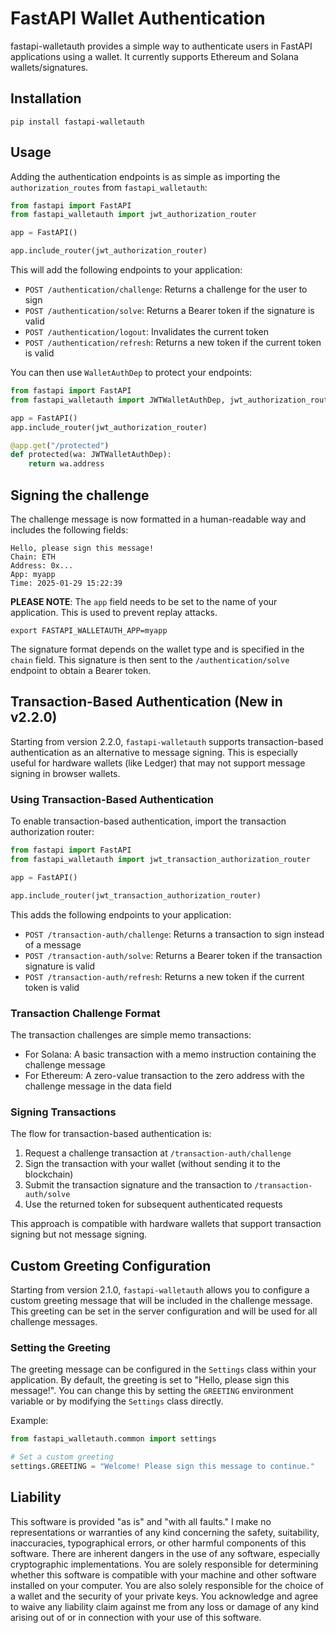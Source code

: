 # FastAPI Wallet Authentication

fastapi-walletauth provides a simple way to authenticate users in FastAPI applications using a wallet.
It currently supports Ethereum and Solana wallets/signatures.

## Installation

```shell
pip install fastapi-walletauth
```

## Usage

Adding the authentication endpoints is as simple as importing the `authorization_routes` from `fastapi_walletauth`:

```python
from fastapi import FastAPI
from fastapi_walletauth import jwt_authorization_router

app = FastAPI()

app.include_router(jwt_authorization_router)
```

This will add the following endpoints to your application:

- `POST /authentication/challenge`: Returns a challenge for the user to sign
- `POST /authentication/solve`: Returns a Bearer token if the signature is valid
- `POST /authentication/logout`: Invalidates the current token
- `POST /authentication/refresh`: Returns a new token if the current token is valid

You can then use `WalletAuthDep` to protect your endpoints:

```python
from fastapi import FastAPI
from fastapi_walletauth import JWTWalletAuthDep, jwt_authorization_router

app = FastAPI()
app.include_router(jwt_authorization_router)

@app.get("/protected")
def protected(wa: JWTWalletAuthDep):
    return wa.address
```

## Signing the challenge

The challenge message is now formatted in a human-readable way and includes the following fields:

```
Hello, please sign this message!
Chain: ETH
Address: 0x...
App: myapp
Time: 2025-01-29 15:22:39
```

**PLEASE NOTE**: The `app` field needs to be set to the name of your application. This is used to prevent replay attacks.
```shell
export FASTAPI_WALLETAUTH_APP=myapp
```

The signature format depends on the wallet type and is specified in the `chain` field. This signature is then sent to the `/authentication/solve` endpoint to obtain a Bearer token.

## Transaction-Based Authentication (New in v2.2.0)

Starting from version 2.2.0, `fastapi-walletauth` supports transaction-based authentication as an alternative to message signing. This is especially useful for hardware wallets (like Ledger) that may not support message signing in browser wallets.

### Using Transaction-Based Authentication

To enable transaction-based authentication, import the transaction authorization router:

```python
from fastapi import FastAPI
from fastapi_walletauth import jwt_transaction_authorization_router

app = FastAPI()

app.include_router(jwt_transaction_authorization_router)
```

This adds the following endpoints to your application:

- `POST /transaction-auth/challenge`: Returns a transaction to sign instead of a message
- `POST /transaction-auth/solve`: Returns a Bearer token if the transaction signature is valid
- `POST /transaction-auth/refresh`: Returns a new token if the current token is valid

### Transaction Challenge Format

The transaction challenges are simple memo transactions:

- For Solana: A basic transaction with a memo instruction containing the challenge message
- For Ethereum: A zero-value transaction to the zero address with the challenge message in the data field

### Signing Transactions

The flow for transaction-based authentication is:

1. Request a challenge transaction at `/transaction-auth/challenge`
2. Sign the transaction with your wallet (without sending it to the blockchain)
3. Submit the transaction signature and the transaction to `/transaction-auth/solve`
4. Use the returned token for subsequent authenticated requests

This approach is compatible with hardware wallets that support transaction signing but not message signing.

## Custom Greeting Configuration

Starting from version 2.1.0, `fastapi-walletauth` allows you to configure a custom greeting message that will be included in the challenge message. This greeting can be set in the server configuration and will be used for all challenge messages.

### Setting the Greeting

The greeting message can be configured in the `Settings` class within your application. By default, the greeting is set to "Hello, please sign this message!". You can change this by setting the `GREETING` environment variable or by modifying the `Settings` class directly.

Example:

```python
from fastapi_walletauth.common import settings

# Set a custom greeting
settings.GREETING = "Welcome! Please sign this message to continue."
```

## Liability

This software is provided "as is" and "with all faults." I make no representations or warranties of any kind concerning
the safety, suitability, inaccuracies, typographical errors, or other harmful components of this
software. There are inherent dangers in the use of any software, especially cryptographic implementations. You are solely
responsible for determining whether this software is compatible with your machine and other software installed on your
computer. You are also solely responsible for the choice of a wallet and the security of your private keys. You
acknowledge and agree to waive any liability claim against me from any loss or damage of any kind arising out of or in
connection with your use of this software.
